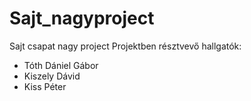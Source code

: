 # Sajt_nagyproject
Sajt csapat nagy project
Projektben résztvevő hallgatók:
 - Tóth Dániel Gábor
 - Kiszely Dávid
 - Kiss Péter
